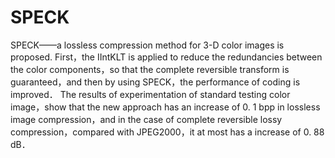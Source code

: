 # SPECK
SPECK——a lossless compression method for 3-D color images is proposed. First，the IIntKLT is applied to reduce the redundancies between the color components，so that the complete reversible transform is guaranteed，and then by using SPECK，the performance of coding is improved． The results of experimentation of standard testing color image，show that the new approach has an increase of 0. 1 bpp in lossless image compression，and in the case of complete reversible lossy compression，compared with JPEG2000，it at most has a increase of 0. 88 dB．
